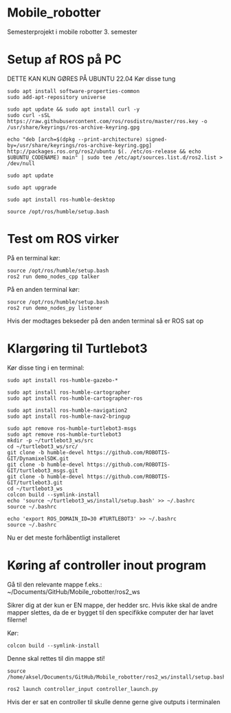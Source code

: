 # Mobile_robotter
Semesterprojekt i mobile robotter 3. semester

# Setup af ROS på PC
DETTE KAN KUN GØRES PÅ UBUNTU 22.04
Kør disse tung
```
sudo apt install software-properties-common
sudo add-apt-repository universe
```
```
sudo apt update && sudo apt install curl -y
sudo curl -sSL https://raw.githubusercontent.com/ros/rosdistro/master/ros.key -o /usr/share/keyrings/ros-archive-keyring.gpg
```
```
echo "deb [arch=$(dpkg --print-architecture) signed-by=/usr/share/keyrings/ros-archive-keyring.gpg] http://packages.ros.org/ros2/ubuntu $(. /etc/os-release && echo $UBUNTU_CODENAME) main" | sudo tee /etc/apt/sources.list.d/ros2.list > /dev/null
```
```
sudo apt update
```
```
sudo apt upgrade
```
```
sudo apt install ros-humble-desktop
```
```
source /opt/ros/humble/setup.bash
```
# Test om ROS virker
På en terminal kør:
```
source /opt/ros/humble/setup.bash
ros2 run demo_nodes_cpp talker
```

På en anden terminal kør:
```
source /opt/ros/humble/setup.bash
ros2 run demo_nodes_py listener
```

Hvis der modtages bekseder på den anden terminal så er ROS sat op

# Klargøring til Turtlebot3
Kør disse ting i en terminal:
```
sudo apt install ros-humble-gazebo-*
```
```
sudo apt install ros-humble-cartographer
sudo apt install ros-humble-cartographer-ros
```
```
sudo apt install ros-humble-navigation2
sudo apt install ros-humble-nav2-bringup
```
```
sudo apt remove ros-humble-turtlebot3-msgs
sudo apt remove ros-humble-turtlebot3
mkdir -p ~/turtlebot3_ws/src
cd ~/turtlebot3_ws/src/
git clone -b humble-devel https://github.com/ROBOTIS-GIT/DynamixelSDK.git
git clone -b humble-devel https://github.com/ROBOTIS-GIT/turtlebot3_msgs.git
git clone -b humble-devel https://github.com/ROBOTIS-GIT/turtlebot3.git
cd ~/turtlebot3_ws
colcon build --symlink-install
echo 'source ~/turtlebot3_ws/install/setup.bash' >> ~/.bashrc
source ~/.bashrc
```
```
echo 'export ROS_DOMAIN_ID=30 #TURTLEBOT3' >> ~/.bashrc
source ~/.bashrc
```

Nu er det meste forhåbentligt installeret 

# Køring af controller inout program
Gå til den relevante mappe f.eks.:
~/Documents/GitHub/Mobile_robotter/ros2_ws

Sikrer dig at der kun er EN mappe, der hedder src. Hvis ikke skal de andre mapper slettes, da de er bygget til den specifikke computer der har lavet filerne!

Kør:
```
colcon build --symlink-install
```
Denne skal rettes til din mappe sti!
```
source /home/aksel/Documents/GitHub/Mobile_robotter/ros2_ws/install/setup.bash
```
```
ros2 launch controller_input controller_launch.py
```
Hvis der er sat en controller til skulle denne gerne give outputs i terminalen
